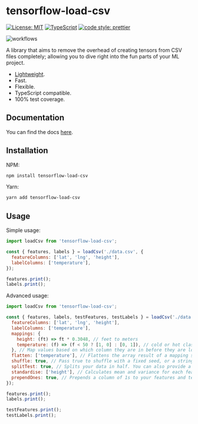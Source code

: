 # tensorflow-load-csv

[![License: MIT](https://img.shields.io/badge/License-MIT-yellow.svg)](https://opensource.org/licenses/MIT)
[![TypeScript](https://img.shields.io/badge/%3C%2F%3E-TypeScript-%230074c1.svg)](http://www.typescriptlang.org/)
[![code style: prettier](https://img.shields.io/badge/code_style-prettier-f8bc45.svg)](https://github.com/prettier/prettier)

![workflows](https://github.com/isair/tensorflow-load-csv/workflows/Release/badge.svg?branch=master)

A library that aims to remove the overhead of creating tensors from CSV files completely; allowing you to dive right into the fun parts of your ML project.

- [Lightweight](https://bundlephobia.com/result?p=tensorflow-load-csv).
- Fast.
- Flexible.
- TypeScript compatible.
- 100% test coverage.

## Documentation

You can find the docs [here](https://barissencan.com/tensorflow-load-csv/).

## Installation

NPM:

```sh
npm install tensorflow-load-csv
```

Yarn:

```sh
yarn add tensorflow-load-csv
```

## Usage

Simple usage:

```js
import loadCsv from 'tensorflow-load-csv';

const { features, labels } = loadCsv('./data.csv', {
  featureColumns: ['lat', 'lng', 'height'],
  labelColumns: ['temperature'],
});

features.print();
labels.print();
```

Advanced usage:

```js
import loadCsv from 'tensorflow-load-csv';

const { features, labels, testFeatures, testLabels } = loadCsv('./data.csv', {
  featureColumns: ['lat', 'lng', 'height'],
  labelColumns: ['temperature'],
  mappings: {
    height: (ft) => ft * 0.3048, // feet to meters
    temperature: (f) => (f < 50 ? [1, 0] : [0, 1]), // cold or hot classification
  }, // Map values based on which column they are in before they are loaded into tensors.
  flatten: ['temperature'], // Flattens the array result of a mapping so that each member is a new column.
  shuffle: true, // Pass true to shuffle with a fixed seed, or a string to use as a seed for the shuffling.
  splitTest: true, // Splits your data in half. You can also provide a certain row count for the test data, or a percentage string (e.g. '10%').
  standardise: ['height'], // Calculates mean and variance for each feature column using data only in features, then standardises the values in features and testFeatures. Does not touch labels.
  prependOnes: true, // Prepends a column of 1s to your features and testFeatures tensors, useful for regression problems.
});

features.print();
labels.print();

testFeatures.print();
testLabels.print();
```
